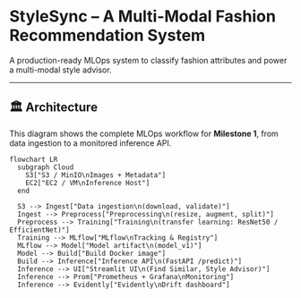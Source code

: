 # StyleSync – A Multi-Modal Fashion Recommendation System

A production-ready MLOps system to classify fashion attributes and power a multi-modal style advisor.

---

## 🏛️ Architecture

This diagram shows the complete MLOps workflow for **Milestone 1**, from data ingestion to a monitored inference API.

```mermaid
flowchart LR
  subgraph Cloud
    S3["S3 / MinIO\nImages + Metadata"]
    EC2["EC2 / VM\nInference Host"]
  end

  S3 --> Ingest["Data ingestion\n(download, validate)"]
  Ingest --> Preprocess["Preprocessing\n(resize, augment, split)"]
  Preprocess --> Training["Training\n(transfer learning: ResNet50 / EfficientNet)"]
  Training --> MLflow["MLflow\nTracking & Registry"]
  MLflow --> Model["Model artifact\n(model_v1)"]
  Model --> Build["Build Docker image"]
  Build --> Inference["Inference API\n(FastAPI /predict)"]
  Inference --> UI["Streamlit UI\n(Find Similar, Style Advisor)"]
  Inference --> Prom["Prometheus + Grafana\nMonitoring"]
  Inference --> Evidently["Evidently\nDrift dashboard"]

